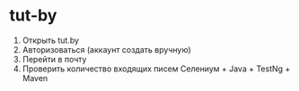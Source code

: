 # tut-by
1. Открыть tut.by
2. Авторизоваться (аккаунт создать вручную)
3. Перейти в почту
4. Проверить количество входящих писем
Селениум + Java + TestNg + Maven
